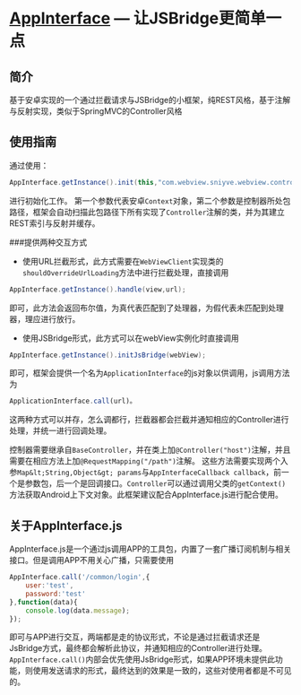 [AppInterface](https://github.com/yanglang1987500/AppInterface) — 让JSBridge更简单一点
==================================================

简介
----

基于安卓实现的一个通过拦截请求与JSBridge的小框架，纯REST风格，基于注解与反射实现，类似于SpringMVC的Controller风格

使用指南
----

通过使用：
```Java
AppInterface.getInstance().init(this,"com.webview.sniyve.webview.controllers");
```
进行初始化工作。
第一个参数代表安卓`Context`对象，第二个参数是控制器所处包路径，框架会自动扫描此包路径下所有实现了`Controller`注解的类，并为其建立REST索引与反射并缓存。

###提供两种交互方式
* 使用URL拦截形式，此方式需要在`WebViewClient`实现类的`shouldOverrideUrlLoading`方法中进行拦截处理，直接调用
```Java
AppInterface.getInstance().handle(view,url);
```
即可，此方法会返回布尔值，为真代表匹配到了处理器，为假代表未匹配到处理器，理应进行放行。
* 使用JSBridge形式，此方式可以在webView实例化时直接调用
```Java
AppInterface.getInstance().initJsBridge(webView);
```
即可，框架会提供一个名为`ApplicationInterface`的js对象以供调用，js调用方法为
```javascript 
ApplicationInterface.call(url)。
```
这两种方式可以并存，怎么调都行，拦截器都会拦截并通知相应的Controller进行处理，并统一进行回调处理。

控制器需要继承自`BaseController`，并在类上加`@Controller("host")`注解，并且需要在相应方法上加`@RequestMapping("/path")`注解。
这些方法需要实现两个入参`Map&lt;String,Object&gt; params`与`AppInterfaceCallback callback`，前一个是参数包，后一个是回调接口。`Controller`可以通过调用父类的`getContext()`方法获取Android上下文对象。此框架建议配合AppInterface.js进行配合使用。

关于AppInterface.js
-----

AppInterface.js是一个通过js调用APP的工具包，内置了一套广播订阅机制与相关接口。但是调用APP不用关心广播，只需要使用
```javascript
AppInterface.call('/common/login',{
  	user:'test',
  	password:'test'
},function(data){
  	console.log(data.message);
});
```
即可与APP进行交互，两端都是走的协议形式，不论是通过拦截请求还是JsBridge方式，最终都会解析此协议，并通知相应的Controller进行处理。`AppInterface.call()`内部会优先使用JsBridge形式，如果APP环境未提供此功能，则使用发送请求的形式，最终达到的效果是一致的，这些对使用者都是不可见的。
